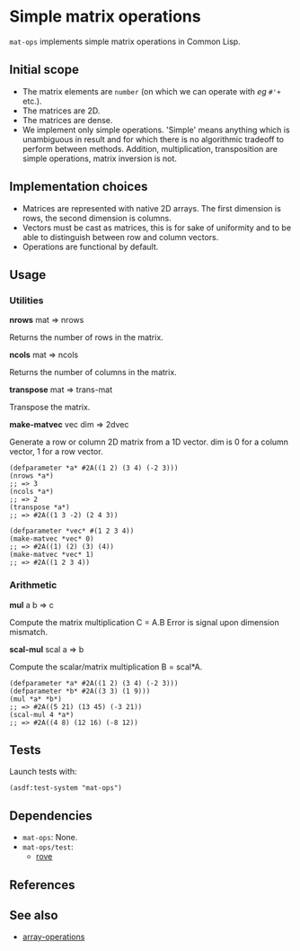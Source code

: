 # Simple matrix operations
`mat-ops` implements simple matrix operations in Common Lisp.

## Initial scope
* The matrix elements are `number` (on which we can operate with *eg* `#'+`
  etc.).
* The matrices are 2D.
* The matrices are dense.
* We implement only simple operations. 'Simple' means anything which is
  unambiguous in result and for which there is no algorithmic tradeoff to
  perform between methods. Addition, multiplication, transposition are
  simple operations, matrix inversion is not.

## Implementation choices
* Matrices are represented with native 2D arrays. The first dimension is rows,
  the second dimension is columns.
* Vectors must be cast as matrices, this is for sake of uniformity and to be
  able to distinguish between row and column vectors.
* Operations are functional by default.

## Usage
### Utilities
**nrows** mat => nrows

Returns the number of rows in the matrix.

**ncols** mat => ncols

Returns the number of columns in the matrix.

**transpose** mat => trans-mat

Transpose the matrix.

**make-matvec** vec dim => 2dvec

Generate a row or column 2D matrix from a 1D vector.
dim is 0 for a column vector, 1 for a row vector.

```common-lisp
(defparameter *a* #2A((1 2) (3 4) (-2 3)))
(nrows *a*)
;; => 3
(ncols *a*)
;; => 2
(transpose *a*)
;; => #2A((1 3 -2) (2 4 3))

(defparameter *vec* #(1 2 3 4))
(make-matvec *vec* 0)
;; => #2A((1) (2) (3) (4))
(make-matvec *vec* 1)
;; => #2A((1 2 3 4))
```

### Arithmetic
**mul** a b => c

Compute the matrix multiplication C = A.B
Error is signal upon dimension mismatch.

**scal-mul** scal a => b

Compute the scalar/matrix multiplication B = scal\*A.

```common-lisp
(defparameter *a* #2A((1 2) (3 4) (-2 3)))
(defparameter *b* #2A((3 3) (1 9)))
(mul *a* *b*)
;; => #2A((5 21) (13 45) (-3 21))
(scal-mul 4 *a*)
;; => #2A((4 8) (12 16) (-8 12))
```

## Tests
Launch tests with:

```common-lisp
(asdf:test-system "mat-ops")
```

## Dependencies
* `mat-ops`: None.
* `mat-ops/test`:
  * [rove](https://github.com/fukamachi/rove)

## References

## See also
* [array-operations](https://github.com/bendudson/array-operations)
